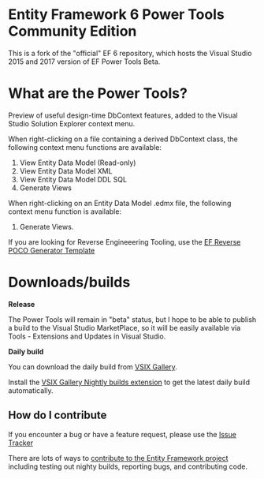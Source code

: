 
# Entity Framework 6 Power Tools Community Edition

This is a fork of the "official" EF 6 repository, which hosts the Visual Studio 2015 and 2017 version of EF Power Tools Beta. 

# What are the Power Tools?

Preview of useful design-time DbContext features, added to the Visual Studio Solution Explorer context menu. 

When right-clicking on a file containing a derived DbContext class, the following context menu functions are available: 
1) View Entity Data Model (Read-only)
2) View Entity Data Model XML 
3) View Entity Data Model DDL SQL 
4) Generate Views 

When right-clicking on an Entity Data Model .edmx  file, the following context menu function is available: 
1) Generate Views.

If you are looking for Reverse Engineeering Tooling, use the [EF Reverse POCO Generator Template](https://marketplace.visualstudio.com/items?itemName=SimonHughes.EntityFrameworkReversePOCOGenerator)

# Downloads/builds

**Release**

The Power Tools will remain in "beta" status, but I hope to be able to publish a build to the Visual Studio MarketPlace, so it will be easily available via Tools - Extensions and Updates in Visual Studio.


**Daily build**

You can download the daily build from [VSIX Gallery](http://vsixgallery.com/extensions/F0A7D01D-4834-44C3-99B2-5907A0701906/extension.vsix). 

Install the [VSIX Gallery Nightly builds extension](https://marketplace.visualstudio.com/items?itemName=MadsKristensen.VSIXGallery-nightlybuilds) to get the latest daily build automatically.

## How do I contribute

If you encounter a bug or have a feature request, please use the [Issue Tracker](https://github.com/ErikEJ/EntityFramework6PowerTools/issues/new)

There are lots of ways to [contribute to the Entity Framework project](https://github.com/aspnet/EntityFramework6/wiki/Contributing) including testing out nighty builds, reporting bugs, and contributing code.

